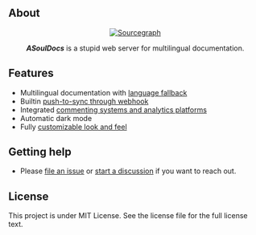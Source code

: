 ## About 

<div align="center">
  <a href="https://sourcegraph.com/github.com/asoul-sig/asouldocs"><img src="https://img.shields.io/badge/view%20on-Sourcegraph-brightgreen.svg?style=for-the-badge&logo=sourcegraph" alt="Sourcegraph"></a>

  _**ASoulDocs**_ is a stupid web server for multilingual documentation.
</div>

## Features

- Multilingual documentation with [language fallback](https://asouldocs.dev/docs/howto/set-up-documentation#Localisation%20configuration)
- Builtin [push-to-sync through webhook](https://asouldocs.dev/docs/howto/sync-through-webhook)
- Integrated [commenting systems and analytics platforms](https://asouldocs.dev/docs/howto/use-extensions)
- Automatic dark mode
- Fully [customizable look and feel](https://asouldocs.dev/docs/howto/customize-templates)

## Getting help

 - Please [file an issue](https://github.com/asoul-sig/asouldocs/issues) or [start a discussion](https://github.com/asoul-sig/asouldocs/discussions) if you want to reach out.
## License
This project is under MIT License. See the license file for the full license text.

